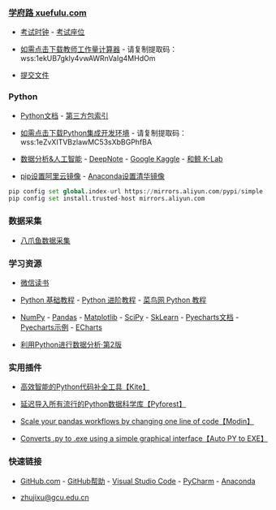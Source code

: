 ### **[学府路 xuefulu.com](http://xuefulu.com/)**

+ [考试时钟](http://508cst.gcu.edu.cn/clock/) - [考试座位](http://508cst.gcu.edu.cn/seat/)

+ [如需点击下载教师工作量计算器](https://www.wenshushu.cn/k/30s5nspqc7x) - 请复制提取码：wss:1ekUB7gkly4vwAWRnVaIg4MHdOm

+ [提交文件](https://wss.pet/s/2f5gzg86e94)


### **Python**
+ [Python文档](https://docs.python.org/zh-cn/3/) - [第三方包索引](https://pypi.org/)

+ [如需点击下载Python集成开发环境](https://www.wenshushu.cn/k/2zps61ic78o) - 请复制提取码：wss:1eZvXITVBzlawMC53sXbBGPhfBA

+ [数据分析&人工智能](http://xuefulu.com/) - [DeepNote](https://deepnote.com/) - [Google Kaggle](https://www.kaggle.com/) - [和鲸 K-Lab](https://www.kesci.com/)

+ [pip设置阿里云镜像](http://xuefulu.com/) - [Anaconda设置清华镜像](https://mirror.tuna.tsinghua.edu.cn/help/anaconda/)
```python
pip config set global.index-url https://mirrors.aliyun.com/pypi/simple
pip config set install.trusted-host mirrors.aliyun.com
```

### **数据采集**
+ [八爪鱼数据采集](https://www.bazhuayu.com/download)

### **学习资源**
+ [微信读书](https://weread.qq.com/)

+ [Python 基础教程](https://bop.mol.uno) - [Python 进阶教程](https://eastlakeside.gitbook.io/interpy-zh/) - [菜鸟网 Python 教程](https://www.runoob.com/python3/python3-tutorial.html)

+ [NumPy](https://www.numpy.org.cn) - [Pandas](https://www.pypandas.cn) - [Matplotlib](https://www.matplotlib.org.cn) - [SciPy](https://wizardforcel.gitbooks.io/scipy-lecture-notes/content/) - [SkLearn](https://sklearn.apachecn.org/) - [Pyecharts文档](https://pyecharts.org/#/zh-cn/) - [Pyecharts示例](https://gallery.pyecharts.org/#/README) - [ECharts](https://www.echartsjs.com/examples/zh/index.html)


+ [利用Python进行数据分析·第2版](https://seancheney.gitbook.io/python-for-data-analysis-2nd/)

### **实用插件**
+ [高效智能的Python代码补全工具【Kite】](https://www.kite.com/)

+ [延迟导入所有流行的Python数据科学库【Pyforest】](https://pypi.org/project/pyforest/)

+ [Scale your pandas workflows by changing one line of code【Modin】](https://pypi.org/project/modin/)

+ [Converts .py to .exe using a simple graphical interface【Auto PY to EXE】](https://pypi.org/project/auto-py-to-exe/)

### **快速链接**
+ [GitHub.com](https://github.com/login) - [GitHub帮助](https://help.github.com/cn) - [ Visual Studio Code](https://code.visualstudio.com/) - [PyCharm](http://www.jetbrains.com/pycharm/download/) - [Anaconda](https://www.anaconda.com/products/individual#Downloads)

+ <zhujixu@gcu.edu.cn>
